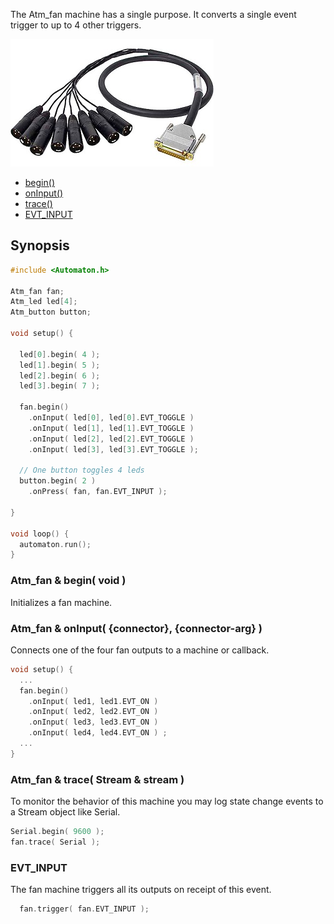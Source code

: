 The Atm_fan machine has a single purpose. It converts a single event trigger to up to 4 other triggers.

![Fade](images/fan-small.jpg)

<!-- md-tocify-begin -->
* [begin()](#atm_fan--begin-void-)  
* [onInput()](#atm_fan--oninput-connector-connector-arg-)  
* [trace()](#atm_fan--trace-stream--stream-)  
* [EVT_INPUT](#evt_input)  

<!-- md-tocify-end -->

## Synopsis ##

```c++
#include <Automaton.h>

Atm_fan fan;
Atm_led led[4];
Atm_button button;

void setup() {
 
  led[0].begin( 4 );
  led[1].begin( 5 );
  led[2].begin( 6 );
  led[3].begin( 7 );

  fan.begin() 
    .onInput( led[0], led[0].EVT_TOGGLE )
    .onInput( led[1], led[1].EVT_TOGGLE )
    .onInput( led[2], led[2].EVT_TOGGLE )
    .onInput( led[3], led[3].EVT_TOGGLE );
      
  // One button toggles 4 leds
  button.begin( 2 )
    .onPress( fan, fan.EVT_INPUT );

}

void loop() {
  automaton.run();
}
```

### Atm_fan & begin( void ) ###

Initializes a fan machine. 

### Atm_fan & onInput( {connector}, {connector-arg} ) ###

Connects one of the four fan outputs to a machine or callback.

```c++
void setup() {
  ...
  fan.begin()
    .onInput( led1, led1.EVT_ON ) 
    .onInput( led2, led2.EVT_ON ) 
    .onInput( led3, led3.EVT_ON ) 
    .onInput( led4, led4.EVT_ON ) ;
  ...
}
```

### Atm_fan & trace( Stream & stream ) ###

To monitor the behavior of this machine you may log state change events to a Stream object like Serial.

```c++
Serial.begin( 9600 );
fan.trace( Serial );
```

### EVT_INPUT ###

The fan machine triggers all its outputs on receipt of this event.

```c++
  fan.trigger( fan.EVT_INPUT );
```

